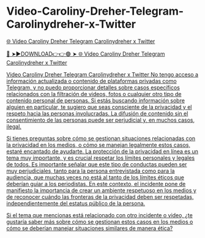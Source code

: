 # Video-Caroliny-Dreher-Telegram-Carolinydreher-x-Twitter

<a href="https://jovlex.cfd/fhyuji"> 🌐 Video Caroliny Dreher Telegram Carolinydreher x Twitter


🔴 ➤►DOWNLOAD👉👉🟢 ➤  <a href="https://jovlex.cfd/fhyuji"> 🌐 Video Caroliny Dreher Telegram Carolinydreher x Twitter


Video Caroliny Dreher Telegram Carolinydreher x Twitter
No tengo acceso a información actualizada o contenido de plataformas privadas como Telegram, y no puedo proporcionar detalles sobre casos específicos relacionados con la filtración de videos, fotos o cualquier otro tipo de contenido personal de personas. Si estás buscando información sobre alguien en particular, te sugiero que seas consciente de la privacidad y el respeto hacia las personas involucradas. La difusión de contenido sin el consentimiento de las personas puede ser perjudicial y, en muchos casos, ilegal.

Si tienes preguntas sobre cómo se gestionan situaciones relacionadas con la privacidad en los medios, o cómo se manejan legalmente estos casos, estaré encantado de ayudarte. La protección de la privacidad en línea es un tema muy importante, y es crucial respetar los límites personales y legales de todos.
Es importante señalar que este tipo de conductas pueden ser muy perjudiciales, tanto para la persona entrevistada como para la audiencia, que muchas veces no está al tanto de los límites éticos que deberían guiar a los periodistas. En este contexto, el incidente pone de manifiesto la importancia de crear un ambiente respetuoso en los medios y de reconocer cuándo las fronteras de la privacidad deben ser respetadas, independientemente del estatus público de la persona.

Si el tema que mencionas está relacionado con otro incidente o video, ¿te gustaría saber más sobre cómo se gestionan estos casos en los medios o cómo se deberían manejar situaciones similares de manera ética?
